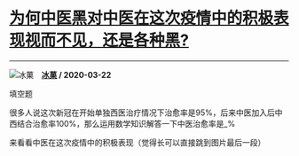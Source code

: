 # [为何中医黑对中医在这次疫情中的积极表现视而不见，还是各种黑?](https://www.zhihu.com/answer/1096735051)

-----------------------------------------------------------------------------

![冰菓](https://pic1.zhimg.com/v2-47884f5123528ff59862a1a584a84bd7.jpg?source=1940ef5c "冰菓")&emsp;**[冰菓](https://www.zhihu.com/people/bing-guo-80-75) / 2020-03-22**

填空题

很多人说这次新冠在开始单独西医治疗情况下治愈率是95%，后来中医加入后中西结合治愈率100%，那么运用数学知识解答一下中医治愈率是_%

来看看中医在这次疫情中的积极表现（觉得长可以直接跳到图片最后一段）




